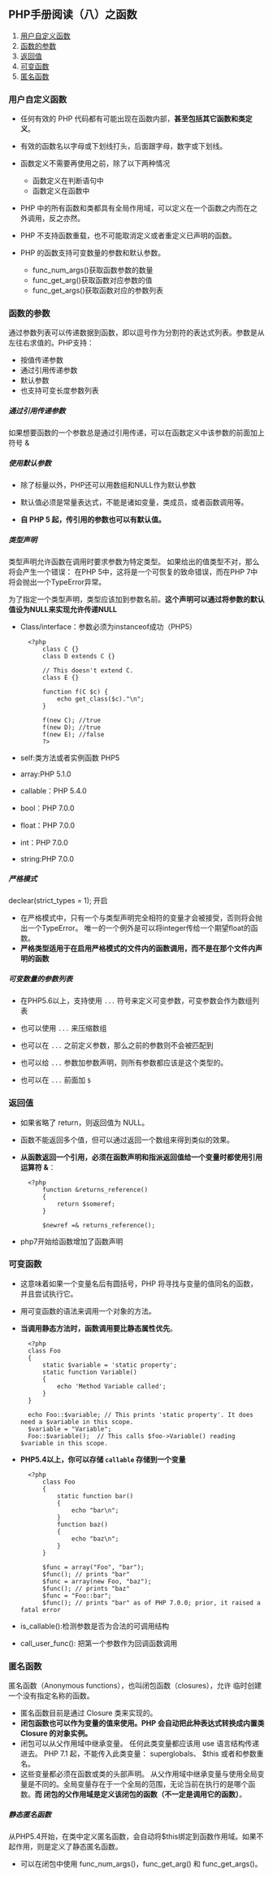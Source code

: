 ## PHP手册阅读（八）之函数

1. [用户自定义函数](#myfunction)
2. [函数的参数](#argument)
3. [返回值](#return)
4. [可变函数](#changefunction)
5. [匿名函数](#anonymous)
### <span id="myfunction">用户自定义函数</span>

+ 任何有效的 PHP 代码都有可能出现在函数内部，**甚至包括其它函数和类定义**。
 
+ 有效的函数名以字母或下划线打头，后面跟字母，数字或下划线。

+ 函数定义不需要再使用之前，除了以下两种情况

	+ 函数定义在判断语句中
	+ 函数定义在函数中

+ PHP 中的所有函数和类都具有全局作用域，可以定义在一个函数之内而在之外调用，反之亦然。 
+ PHP 不支持函数重载，也不可能取消定义或者重定义已声明的函数。 
+ PHP 的函数支持可变数量的参数和默认参数。

	+ func\_num\_args()获取函数参数的数量
	+ func\_get\_arg()获取函数对应参数的值
	+ func\_get\_args()获取函数对应的参数列表

### <span id="argument">函数的参数</span>

 通过参数列表可以传递数据到函数，即以逗号作为分割符的表达式列表。参数是从左往右求值的。PHP支持：

+ 按值传递参数
+ 通过引用传递参数
+ 默认参数
+ 也支持可变长度参数列表

##### 通过引用传递参数

 如果想要函数的一个参数总是通过引用传递，可以在函数定义中该参数的前面加上符号 &

##### 使用默认参数

+ 除了标量以外，PHP还可以用数组和NULL作为默认参数

+ 默认值必须是常量表达式，不能是诸如变量，类成员，或者函数调用等。

+ **自 PHP 5 起，传引用的参数也可以有默认值。**

##### 类型声明

类型声明允许函数在调用时要求参数为特定类型。 如果给出的值类型不对，那么将会产生一个错误： 在PHP 5中，这将是一个可恢复的致命错误，而在PHP 7中将会抛出一个TypeError异常。 

 为了指定一个类型声明，类型应该加到参数名前。**这个声明可以通过将参数的默认值设为NULL来实现允许传递NULL**

+ Class/interface：参数必须为instanceof成功（PHP5）

		<?php
			class C {}
			class D extends C {}
			
			// This doesn't extend C.
			class E {}
			
			function f(C $c) {
			    echo get_class($c)."\n";
			}
			
			f(new C); //true
			f(new D); //true
			f(new E); //false
			?> 
+ self:类方法或者实例函数 PHP5
+ array:PHP 5.1.0 
+ callable：PHP 5.4.0 
+ bool：PHP 7.0.0 
+ float：PHP 7.0.0 
+ int：PHP 7.0.0 
+ string:PHP 7.0.0

##### 严格模式

 declear(strict_types = 1); 开启

+ 在严格模式中，只有一个与类型声明完全相符的变量才会被接受，否则将会抛出一个TypeError。 唯一的一个例外是可以将integer传给一个期望float的函数。 
+ **严格类型适用于在启用严格模式的文件内的函数调用，而不是在那个文件内声明的函数**

##### 可变数量的参数列表

+ 在PHP5.6以上，支持使用 `...` 符号来定义可变参数，可变参数会作为数组列表

 	<?php
		function sum(...$numbers) {
		    $acc = 0;
		    foreach ($numbers as $n) {
		        $acc += $n;
		    }
		    return $acc;
		}
		
		echo sum(1, 2, 3, 4);
		?>

+ 也可以使用 `...` 来压缩数组

 	<?php
		function add($a, $b) {
		    return $a + $b;
		}
		
		echo add(...[1, 2])."\n";
		
		$a = [1, 2];
		echo add(...$a);

+ 也可以在 `...` 之前定义参数，那么之前的参数则不会被匹配到

	<?php
		function add($a, ...$b) {
		    return $a + $b;
		}
		
		echo add(1, 2, 3);

+ 也可以给 `...` 参数加参数声明，则所有参数都应该是这个类型的。
+ 也可以在 `...` 前面加 `$`


### <span id="return">返回值</span>

+ 如果省略了 return，则返回值为 NULL。
+ 函数不能返回多个值，但可以通过返回一个数组来得到类似的效果。
+ **从函数返回一个引用，必须在函数声明和指派返回值给一个变量时都使用引用运算符 &**： 

		<?php
			function &returns_reference()
			{
			    return $someref;
			}
			
			$newref =& returns_reference();
+ php7开始给函数增加了函数声明

### <span id="changefunction">可变函数 </span>

+ 这意味着如果一个变量名后有圆括号，PHP 将寻找与变量的值同名的函数，并且尝试执行它。

+ 用可变函数的语法来调用一个对象的方法。

+ **当调用静态方法时，函数调用要比静态属性优先**。

		<?php
		class Foo
		{
		    static $variable = 'static property';
		    static function Variable()
		    {
		        echo 'Method Variable called';
		    }
		}
		
		echo Foo::$variable; // This prints 'static property'. It does need a $variable in this scope.
		$variable = "Variable";
		Foo::$variable();  // This calls $foo->Variable() reading $variable in this scope.

+ **PHP5.4以上，你可以存储 `callable` 存储到一个变量**
  
		<?php
			class Foo
			{
			    static function bar()
			    {
			        echo "bar\n";
			    }
			    function baz()
			    {
			        echo "baz\n";
			    }
			}
			
			$func = array("Foo", "bar");
			$func(); // prints "bar"
			$func = array(new Foo, "baz");
			$func(); // prints "baz"
			$func = "Foo::bar";
			$func(); // prints "bar" as of PHP 7.0.0; prior, it raised a fatal error

+ is_callable():检测参数是否为合法的可调用结构 
+ call\_user\_func(): 把第一个参数作为回调函数调用

### <span id="anonymous">匿名函数</span>

匿名函数（Anonymous functions），也叫闭包函数（closures），允许 临时创建一个没有指定名称的函数。

+ 匿名函数目前是通过 Closure 类来实现的。
+ **闭包函数也可以作为变量的值来使用。PHP 会自动把此种表达式转换成内置类 Closure 的对象实例。**
+ 闭包可以从父作用域中继承变量。 任何此类变量都应该用 use 语言结构传递进去。 PHP 7.1 起，不能传入此类变量： superglobals、 $this 或者和参数重名。 
+ 这些变量都必须在函数或类的头部声明。 从父作用域中继承变量与使用全局变量是不同的。全局变量存在于一个全局的范围，无论当前在执行的是哪个函数。**而 闭包的父作用域是定义该闭包的函数（不一定是调用它的函数）**。

##### 静态匿名函数

 从PHP5.4开始，在类中定义匿名函数，会自动将$this绑定到函数作用域。如果不起作用，则是定义了静态匿名函数。

+ 可以在闭包中使用 func\_num\_args()，func\_get\_arg() 和 func\_get\_args()。 
